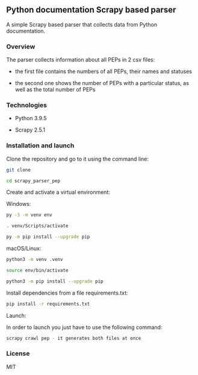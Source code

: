 ## Python documentation Scrapy based parser

A simple Scrapy based parser that collects data from Python documentation. 

### Overview

The parser collects information about all PEPs in 2 csv files:

- the first file contains the numbers of all PEPs, their names and statuses

- the second one shows the number of PEPs with a particular status, as well as the total number of PEPs

### Technologies

- Python 3.9.5

- Scrapy 2.5.1

### Installation and launch

Clone the repository and go to it using the command line:

```bash
git clone 
```

```bash
cd scrapy_parser_pep
```

Create and activate a virtual environment:

Windows:

```bash
py -3 -m venv env
```

```bash
. venv/Scripts/activate 
```

```bash
py -m pip install --upgrade pip
```

macOS/Linux:

```bash
python3 -m venv .venv
```

```bash
source env/bin/activate
```

```bash
python3 -m pip install --upgrade pip
```

Install dependencies from a file requirements.txt:

```bash
pip install -r requirements.txt
```

Launch:

In order to launch you just have to use the following command:

```bash
scrapy crawl pep - it generates both files at once
```

### License

MIT